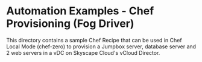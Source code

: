 # Automation Examples - Chef Provisioning (Fog Driver)

This directory contains a sample Chef Recipe that can be used in Chef Local Mode (chef-zero) to provision a Jumpbox server, database server and 2 web servers in a vDC on Skyscape Cloud's vCloud Director.